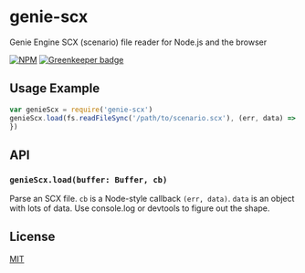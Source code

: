 # genie-scx

Genie Engine SCX (scenario) file reader for Node.js and the browser

[![NPM](https://nodei.co/npm/genie-scx.png?compact=true)](https://npmjs.com/package/genie-scx) [![Greenkeeper badge](https://badges.greenkeeper.io/genie-js/genie-scx.svg)](https://greenkeeper.io/)

## Usage Example

```javascript
var genieScx = require('genie-scx')
genieScx.load(fs.readFileSync('/path/to/scenario.scx'), (err, data) => {
})
```

## API

### `genieScx.load(buffer: Buffer, cb)`

Parse an SCX file. `cb` is a Node-style callback `(err, data)`. `data` is an object with lots of data. Use console.log or devtools to figure out the shape.

## License

[MIT](./LICENSE)
